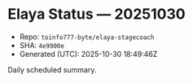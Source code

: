 # Elaya Status — 20251030

- Repo: `toinfo777-byte/elaya-stagecoach`
- SHA: `4e9900e`
- Generated (UTC): 2025-10-30 18:49:46Z

Daily scheduled summary.
